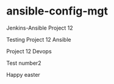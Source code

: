 # ansible-config-mgt
Jenkins-Ansible Project 12

Testing Project 12 Ansible

Project 12 Devops

Test number2

Happy easter
